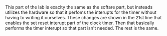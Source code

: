 This part of the lab is exaclty the same as the softare part, but insteads utilizes the hardware so that it perfoms the interupts for the timer without having to writing it ourselves. These changes are shown in the 21st line that enables the set reset interupt part of the clock timer. Then that basically performs the timer interupt so that part isn't needed. The rest is the same. 
